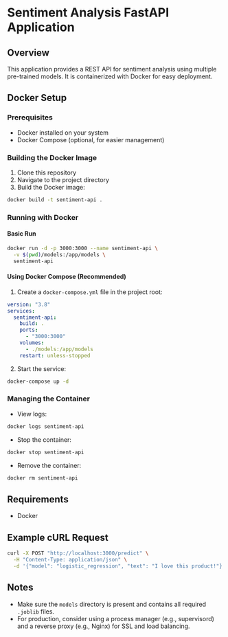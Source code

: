 # Sentiment Analysis FastAPI Application

## Overview

This application provides a REST API for sentiment analysis using multiple pre-trained models. It is containerized with Docker for easy deployment.

## Docker Setup

### Prerequisites

- Docker installed on your system
- Docker Compose (optional, for easier management)

### Building the Docker Image

1. Clone this repository
2. Navigate to the project directory
3. Build the Docker image:

```sh
docker build -t sentiment-api .
```

### Running with Docker

#### Basic Run

```sh
docker run -d -p 3000:3000 --name sentiment-api \
  -v $(pwd)/models:/app/models \
  sentiment-api
```

#### Using Docker Compose (Recommended)

1. Create a `docker-compose.yml` file in the project root:

```yaml
version: "3.8"
services:
  sentiment-api:
    build: .
    ports:
      - "3000:3000"
    volumes:
      - ./models:/app/models
    restart: unless-stopped
```

2. Start the service:

```sh
docker-compose up -d
```

### Managing the Container

- View logs:

```sh
docker logs sentiment-api
```

- Stop the container:

```sh
docker stop sentiment-api
```

- Remove the container:

```sh
docker rm sentiment-api
```

## Requirements

- Docker

## Example cURL Request

```sh
curl -X POST "http://localhost:3000/predict" \
  -H "Content-Type: application/json" \
  -d '{"model": "logistic_regression", "text": "I love this product!"}'
```

## Notes

- Make sure the `models` directory is present and contains all required `.joblib` files.
- For production, consider using a process manager (e.g., supervisord) and a reverse proxy (e.g., Nginx) for SSL and load balancing.
